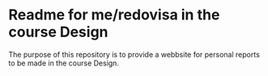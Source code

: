 # Readme for me/redovisa in the course Design

The purpose of this repository is to provide a webbsite for personal reports to be made in the course Design.

